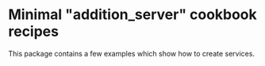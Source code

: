 # Minimal "addition\_server" cookbook recipes

This package contains a few examples which show how to create services.
